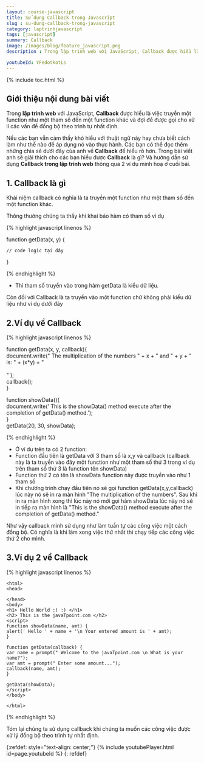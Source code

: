 ```yaml
---
layout: course-javascript
title: Sử dụng Callback trong Javascript  
slug : su-dung-callback-trong-javascript
category: laptrinhjavascript
tags: [javascript]
summery: Callback   
image: /images/blog/feature_javascript.png
description : Trong lập trình web với JavaScript, Callback được hiểu là việc truyền một function như một tham số đến một function khác và đợi để được gọi cho xử lí các vấn đề đồng bộ theo trình tự nhất định. Những chia sẻ trong bài viết này sẽ giải thích cho các bạn hiểu rõ hơn về Callback. Và hướng dẫn các bạn cách để sử dụng Callback trong lập trình web thông qua 2 ví dụ minh hoạ ở cuối bài.

youtubeId: YFedotkotLs
---
```


{% include toc.html %}

## **Giới thiệu nội dung bài viết**

Trong <b>lập trình web</b> với JavaScript, <b>Callback</b> được hiểu là việc truyền một function như một tham số đến một function khác và đợi để được gọi cho xử lí các vấn đề đồng bộ theo trình tự nhất định.

Nếu các bạn vẫn cảm thấy khó hiểu với thuật ngữ này hay chưa biết cách làm như thế nào để áp dụng nó vào thực hành. Các bạn có thể đọc thêm những chia sẻ dưới đây của anh về <b>Callback</b> để hiểu rõ hơn. Trong bài viết anh sẽ giải thích cho các bạn hiểu được <b>Callback</b> là gì? Và hướng dẫn sử dụng <b>Callback trong lập trình web</b> thông qua 2 ví dụ minh hoạ ở cuối bài.


## **1. Callback là gì**

Khái niệm callback có nghĩa là ta truyền một function như một tham số đến một function khác.

Thông thường chúng ta thấy khi khai báo hàm có tham số ví dụ

{% highlight javascript  linenos %}

function getData(x, y) {
    
    // code logic tại đây
}

{% endhighlight %}

- Thì tham số truyền vào trong hàm getData là kiểu dữ liệu.

Còn đối với Callback là ta truyền vào một function chứ không phải kiểu dữ liệu như ví dụ dưới đây

## **2.Ví dụ về Callback**

{% highlight javascript  linenos %}

function getData(x, y, callback){  
    document.write(" The multiplication of the numbers " + x + " and " + y + " is: " + (x*y) + "<br><br>" );  
    callback();  
}  

function showData(){  
document.write(' This is the showData() method execute after the completion of getData() method.');  
}  
getData(20, 30, showData); 

{% endhighlight %}

- Ở ví dụ trên ta có 2 function: 
- Function đầu tiên là getData với 3 tham số là x,y và callback (callback này là ta truyền vào đây một function như một tham số thứ 3 trong ví dụ trên tham số thứ 3 là function tên showData)   
- Function thứ 2 có tên là showData function này được truyền vào như 1 tham số 
- Khi chương trình chạy đầu tiên nó sẽ gọi function getData(x,y,callback) lúc này nó sẽ in ra màn hình "The multiplication of the numbers". Sau khi in ra màn hình xong thì lúc này nó mới gọi hàm showData lúc này nó sẽ in tiếp ra màn hình là "This is the showData() method execute after the completion of getData() method."

Như vậy callback mình sử dụng như làm tuần tự các công việc một cách đồng bộ. Có nghĩa là khi làm xong việc thứ nhất thì chạy tiếp các công việc thứ 2 cho mình.

## **3.Ví dụ 2 về Callback**

{% highlight javascript  linenos %}

    <html>  
    <head>  
      
    </head>  
    <body>  
    <h1> Hello World :) :) </h1>  
    <h2> This is the javaTpoint.com </h2>  
    <script>  
    function showData(name, amt) {  
    alert(' Hello ' + name + '\n Your entered amount is ' + amt);  
    }  
      
    function getData(callback) {  
    var name = prompt(" Welcome to the javaTpoint.com \n What is your name?");  
    var amt = prompt(" Enter some amount...");  
    callback(name, amt);  
    }  
      
    getData(showData);  
    </script>  
    </body>  
      
    </html>  
{% endhighlight %}

Tóm lại chúng ta sử dụng callback khi chúng ta muốn các công việc được xử lý đồng bộ theo trình tự nhất định.

{:refdef: style="text-align: center;"}
{% include youtubePlayer.html id=page.youtubeId %}
{: refdef}


